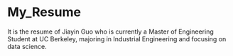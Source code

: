# My_Resume
It is the resume of Jiayin Guo who is currently a Master of Engineering Student at UC Berkeley, majoring in Industrial Engineering and focusing on data science.
